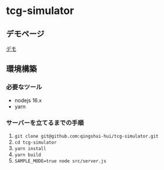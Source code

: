 # tcg-simulator

## デモページ
[デモ](https://tcg-demo-1.herokuapp.com/)

## 環境構築
### 必要なツール
- nodejs 16.x
- yarn

### サーバーを立てるまでの手順
1. `git clone git@github.com:qingshui-hui/tcg-simulator.git`
1. `cd tcg-simulator`
1. `yarn install`
1. `yarn build`
1. `SAMPLE_MODE=true node src/server.js`

